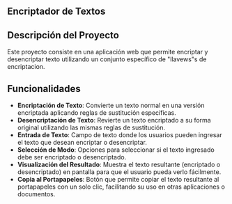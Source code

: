 ## Encriptador de Textos

## Descripción del Proyecto
Este proyecto consiste en una aplicación web  que permite encriptar y desencriptar texto utilizando un conjunto específico de "llavews"s de encriptacion. 

## Funcionalidades
- **Encriptación de Texto**: Convierte un texto normal en una versión encriptada aplicando reglas de sustitución específicas.
- **Desencriptación de Texto**: Revierte un texto encriptado a su forma original utilizando las mismas reglas de sustitución.
- **Entrada de Texto**: Campo de texto donde los usuarios pueden ingresar el texto que desean encriptar o desencriptar.
- **Selección de Modo**: Opciones para seleccionar si el texto ingresado debe ser encriptado o desencriptado.
- **Visualización del Resultado**: Muestra el texto resultante (encriptado o desencriptado) en pantalla para que el usuario pueda verlo fácilmente.
- **Copia al Portapapeles**: Botón que permite copiar el texto resultante al portapapeles con un solo clic, facilitando su uso en otras aplicaciones o documentos.
